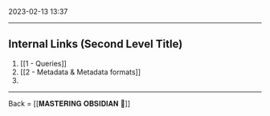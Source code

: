 2023-02-13
13:37

---

## Internal Links (Second Level Title)

1. [[1 - Queries]]
2. [[2 - Metadata & Metadata formats]]
3. 

---

Back = [[𝐌𝐀𝐒𝐓𝐄𝐑𝐈𝐍𝐆 𝐎𝐁𝐒𝐈𝐃𝐈𝐀𝐍 🔗]]
